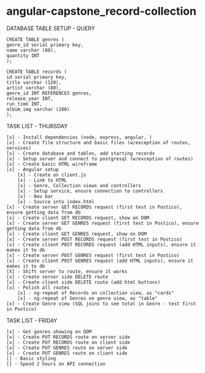 # angular-capstone_record-collection

DATABASE TABLE SETUP - QUERY

    CREATE TABLE genres (
    genre_id serial primary key,
    name varchar (80),
    quantity INT
    );

    CREATE TABLE records (
    id serial primary key,
    title varchar (120),
    artist varchar (80),
    genre_id INT REFERENCES genres,
    release_year INT,
    run_time INT,
    album_img varchar (200)
    );
TASK LIST - THURSDAY

    [x] - Install dependencies (node, express, angular, )
    [x] - Create file structure and basic files (w/exception of routes, services)
    [x] - Create database and tables, add starting records
    [x] - Setup server and connect to postgresql (w/exception of routes)
    [x] - Create basic HTML wireframe
    [x] - Angular setup
        [x] - Create on client.js
        [x] - Link to HTML
        [x] - Genre, Collection views and controllers
        [x] - Setup service, ensure connection to controllers
        [x] - Nav bar
        [x] - Source into index.html
    [x] - Create server GET RECORDS request (first test in Postico), ensure getting data from db
    [x] - Create client GET RECORDS request, show on DOM
    [x] - Create server GET GENRES request (first test in Postico), ensure getting data from db
    [x] - Create client GET GENRES request, show on DOM
    [x] - Create server POST RECORDS request (first test in Postico)
    [x] - Create client POST RECORDS request (add HTML inputs), ensure it makes it to db
    [x] - Create server POST GENRES request (first test in Postico)
    [x] - Create client POST GENRES request (add HTML inputs), ensure it makes it to db
    [X] - Shift server to route, ensure it works
    [x] - Create server side DELETE route 
    [x] - Create client side DELETE route (add html buttons)
    [x] - Polish all routes
        [x] - ng-repeat of Records on collection view, as "cards"
        [x] - ng-repeat of Genres on genre view, as "table"
    [x] - Create Genre view (SQL joins to see total in Genre - test first in Postico)

TASK LIST - FRIDAY

    [x] - Get genres showing on DOM
    [x] - Create PUT RECORDS route on server side
    [x] - Create PUT RECORDS route on client side
    [x] - Create PUT GENRES route on server side
    [x] - Create PUT GENRES route on client side
    [] - Basic styling
    [] - Spend 2 hours on API connection
